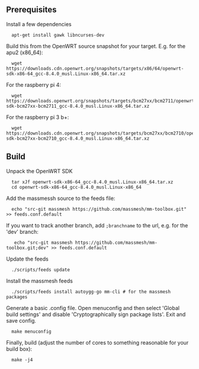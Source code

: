 
## Prerequisites

Install a few dependencies

```
  apt-get install gawk libncurses-dev
```

Build this from the OpenWRT source snapshot for your target. E.g. for the apu2 (x86_64):

```
  wget https://downloads.cdn.openwrt.org/snapshots/targets/x86/64/openwrt-sdk-x86-64_gcc-8.4.0_musl.Linux-x86_64.tar.xz
```

For the raspberry pi 4:

```
  wget https://downloads.openwrt.org/snapshots/targets/bcm27xx/bcm2711/openwrt-sdk-bcm27xx-bcm2711_gcc-8.4.0_musl.Linux-x86_64.tar.xz
```

For the raspberry pi 3 b+:

```
  wget https://downloads.cdn.openwrt.org/snapshots/targets/bcm27xx/bcm2710/openwrt-sdk-bcm27xx-bcm2710_gcc-8.4.0_musl.Linux-x86_64.tar.xz
```

## Build

Unpack the OpenWRT SDK

```
  tar xJf openwrt-sdk-x86-64_gcc-8.4.0_musl.Linux-x86_64.tar.xz
  cd openwrt-sdk-x86-64_gcc-8.4.0_musl.Linux-x86_64
```

Add the massmessh source to the feeds file:

```
  echo "src-git massmesh https://github.com/massmesh/mm-toolbox.git" >> feeds.conf.default
```

If you want to track another branch, add `;branchname` to the url, e.g. for the 'dev' branch:

```
   echo "src-git massmesh https://github.com/massmesh/mm-toolbox.git;dev" >> feeds.conf.default
```

Update the feeds

```
  ./scripts/feeds update
```

Install the massmesh feeds

```
  ./scripts/feeds install autoygg-go mm-cli # for the massmesh packages
```

Generate a basic .config file. Open menuconfig and then select 'Global build settings' and disable 'Cryptographically sign package lists'. Exit and save config.

```
  make menuconfig
```

Finally, build (adjust the number of cores to something reasonable for your build box):

```
  make -j4
```

